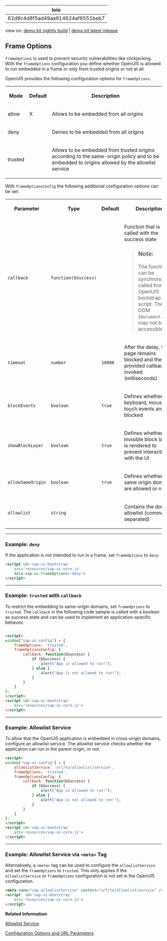 <!-- loio62d9c4d8f5ad49aa914624af9551beb7 -->

| loio |
| -----|
| 62d9c4d8f5ad49aa914624af9551beb7 |

<div id="loio">

view on: [demo kit nightly build](https://openui5nightly.hana.ondemand.com/#/topic/62d9c4d8f5ad49aa914624af9551beb7) | [demo kit latest release](https://openui5.hana.ondemand.com/#/topic/62d9c4d8f5ad49aa914624af9551beb7)</div>

## Frame Options

`frameOptions` is used to prevent security vulnerabilities like clickjacking. With the `frameOptions` configuration you define whether OpenUI5 is allowed to run embedded in a frame or only from trusted origins or not at all.

OpenUI5 provides the following configuration options for `frameOptions`:


<table>
<tr>
<th>

Mode



</th>
<th>

Default



</th>
<th>

Description



</th>
</tr>
<tr>
<td>

allow



</td>
<td>

X



</td>
<td>

Allows to be embedded from all origins



</td>
</tr>
<tr>
<td>

deny



</td>
<td>



</td>
<td>

Denies to be embedded from all origins



</td>
</tr>
<tr>
<td>

trusted



</td>
<td>



</td>
<td>

Allows to be embedded from trusted origins according to the same-origin policy and to be embedded to origins allowed by the allowlist service



</td>
</tr>
</table>

With `frameOptionsConfig` the following additional configuration options can be set:


<table>
<tr>
<th>

Parameter



</th>
<th>

Type



</th>
<th>

Default



</th>
<th>

Description



</th>
</tr>
<tr>
<td>

 `callback` 



</td>
<td>

 `function(bSuccess)` 



</td>
<td>



</td>
<td>

Function that is called with the success state

> ### Note:  
> The function can be synchronously called from the OpenUI5 bootstrap script. The DOM \(`document.body`\) may not be accessible.



</td>
</tr>
<tr>
<td>

 `timeout` 



</td>
<td>

 `number` 



</td>
<td>

 `10000` 



</td>
<td>

After the delay, the page remains blocked and the provided callback is invoked \(milliseconds\)



</td>
</tr>
<tr>
<td>

 `blockEvents` 



</td>
<td>

 `boolean` 



</td>
<td>

 `true` 



</td>
<td>

Defines whether keyboard, mouse and touch events are blocked



</td>
</tr>
<tr>
<td>

 `showBlockLayer` 



</td>
<td>

 `boolean` 



</td>
<td>

 `true` 



</td>
<td>

Defines whether an invisible block layer is rendered to prevent interaction with the UI



</td>
</tr>
<tr>
<td>

 `allowSameOrigin` 



</td>
<td>

 `boolean` 



</td>
<td>

 `true` 



</td>
<td>

Defines whether same origin domains are allowed or not



</td>
</tr>
<tr>
<td>

 `allowlist` 



</td>
<td>

 `string` 



</td>
<td>



</td>
<td>

Contains the domain allowlist \(comma-separated\)



</td>
</tr>
</table>

***

### Example: `deny`

If the application is not intended to run in a frame, set `frameOptions` to `deny`:

``` html
<script id='sap-ui-bootstrap'
    src='resources/sap-ui-core.js'
    data-sap-ui-frameOptions='deny'>
</script>
```

***

### Example: `trusted` with `callback` 

To restrict the embedding to same-origin domains, set `frameOptions` to `trusted`. The `callback` in the following code sample is called with a boolean as success state and can be used to implement an application-specific behavior.

``` html

<script>
window["sap-ui-config"] = {
    frameOptions: 'trusted',
    frameOptionsConfig: {
        callback: function(bSuccess) {
            if (bSuccess) {
                alert("App is allowed to run!");
            } else {
                alert("App is not allowed to run!");
            }
        }
    }
};
</script>
<script id='sap-ui-bootstrap'
    src='resources/sap-ui-core.js'>
</script>
```

***

### Example: Allowlist Service

To allow that the OpenUI5 application is embedded in cross-origin domains, configure an allowlist service. The allowlist service checks whether the application can run in the parent origin, or not.

``` html
<script>
window["sap-ui-config"] = {
    allowlistService: 'url/to/allowlist/service',
    frameOptions: 'trusted',
    frameOptionsConfig: {
        callback: function(bSuccess) {
            if (bSuccess) {
                alert("App is allowed to run!");
            } else {
                alert("App is not allowed to run!");
            }
        }
    }
};
</script>
<script id='sap-ui-bootstrap'
    src='resources/sap-ui-core.js'>
</script>
```

***

### Example: Allowlist Service via `<meta>` Tag

Alternatively, a `<meta>` tag can be used to configure the `allowlistService` and set the `frameOptions` to `trusted`. This only applies if the `allowlistService` or `frameOptions` configuration is not set in the OpenUI5 configuration.

``` html
<meta name="sap.allowlistService" content="url/to/allowlist/service" />
<script  id='sap-ui-bootstrap'
    src='resources/sap-ui-core.js'>
</script>
```

**Related Information**  


[Allowlist Service](Allowlist_Service_d04a6d4.md "SAPUI5 supports the configuration of a central allowlist service.")

[Configuration Options and URL Parameters](Configuration_Options_and_URL_Parameters_91f2d03.md "The complete list of configuration options available in OpenUI5 can be found in the API Reference under sap.ui.core.Configuration. The following table shows a subset of the available configuration options.")

